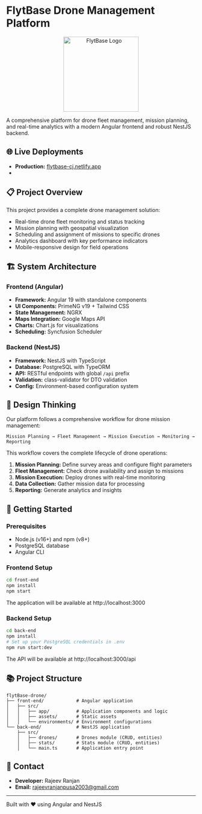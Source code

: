 # FlytBase Drone Management Platform

<p align="center">
  <img src="https://app.flytbase.com/assets/img/flytbase1.png" width="200" alt="FlytBase Logo" />
</p>

A comprehensive platform for drone fleet management, mission planning, and real-time analytics with a modern Angular frontend and robust NestJS backend.

## 🌐 Live Deployments

- **Production:** [flytbase-cj.netlify.app](https://flytbase-cj.netlify.app)
- 

## 📋 Project Overview

This project provides a complete drone management solution:

- Real-time drone fleet monitoring and status tracking
- Mission planning with geospatial visualization
- Scheduling and assignment of missions to specific drones
- Analytics dashboard with key performance indicators
- Mobile-responsive design for field operations

## 🏗️ System Architecture

### Frontend (Angular)
- **Framework:** Angular 19 with standalone components
- **UI Components:** PrimeNG v19 + Tailwind CSS
- **State Management:** NGRX
- **Maps Integration:** Google Maps API
- **Charts:** Chart.js for visualizations
- **Scheduling:** Syncfusion Scheduler

### Backend (NestJS)
- **Framework:** NestJS with TypeScript
- **Database:** PostgreSQL with TypeORM
- **API:** RESTful endpoints with global `/api` prefix
- **Validation:** class-validator for DTO validation
- **Config:** Environment-based configuration system

## 🔄 Design Thinking

Our platform follows a comprehensive workflow for drone mission management:

```
Mission Planning → Fleet Management → Mission Execution → Monitoring → Reporting
```

This workflow covers the complete lifecycle of drone operations:

1. **Mission Planning:** Define survey areas and configure flight parameters
2. **Fleet Management:** Check drone availability and assign to missions
3. **Mission Execution:** Deploy drones with real-time monitoring
4. **Data Collection:** Gather mission data for processing
5. **Reporting:** Generate analytics and insights

## 🚀 Getting Started

### Prerequisites
- Node.js (v16+) and npm (v8+)
- PostgreSQL database
- Angular CLI

### Frontend Setup
```bash
cd front-end
npm install
npm start
```
The application will be available at http://localhost:3000

### Backend Setup
```bash
cd back-end
npm install
# Set up your PostgreSQL credentials in .env
npm run start:dev
```
The API will be available at http://localhost:3000/api

## 📚 Project Structure

```
flytBase-drone/
├── front-end/            # Angular application
│   ├── src/
│   │   ├── app/          # Application components and logic
│   │   ├── assets/       # Static assets
│   │   └── environments/ # Environment configurations
└── back-end/             # NestJS application
    ├── src/
    │   ├── drones/       # Drones module (CRUD, entities)
    │   ├── stats/        # Stats module (CRUD, entities)
    │   └── main.ts       # Application entry point
```

## 👤 Contact

- **Developer:** Rajeev Ranjan
- **Email:** rajeevranjanpusa2003@gmail.com

---

Built with ❤️ using Angular and NestJS
